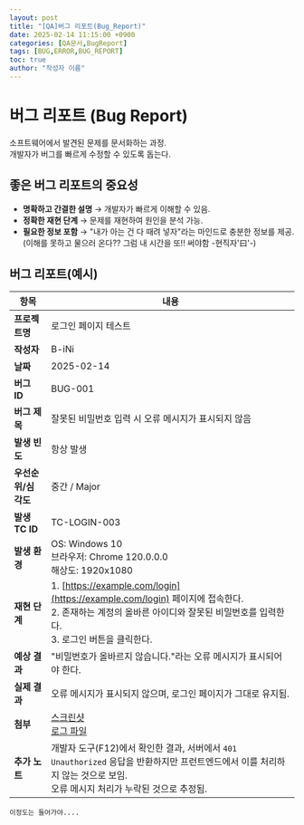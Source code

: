 ```yaml
---
layout: post
title: "[QA]버그 리포트(Bug_Report)"
date: 2025-02-14 11:15:00 +0900
categories: [QA문서,BugReport]
tags: [BUG,ERROR,BUG_REPORT]
toc: true
author: "작성자 이름"
---
```



# 버그 리포트 (Bug Report)

소프트웨어에서 발견된 문제를 문서화하는 과정.  
개발자가 버그를 빠르게 수정할 수 있도록 돕는다.

## 좋은 버그 리포트의 중요성

- **명확하고 간결한 설명** → 개발자가 빠르게 이해할 수 있음.  
- **정확한 재현 단계** → 문제를 재현하여 원인을 분석 가능.  
- **필요한 정보 포함** → "내가 아는 건 다 때려 넣자"라는 마인드로 충분한 정보를 제공.(이해를 못하고 물으러 온다?? 그럼 내 시간을 또!! 써야함 -현직자'曰'-)  

  

## 버그 리포트(예시)

| 항목 | 내용 |
|------|------|
| **프로젝트명** | 로그인 페이지 테스트 |
| **작성자** | B-iNi |
| **날짜** | 2025-02-14 |
| **버그 ID** | BUG-001 |
| **버그 제목** | 잘못된 비밀번호 입력 시 오류 메시지가 표시되지 않음 |
| **발생 빈도** | 항상 발생 |
| **우선순위/심각도** | 중간 / Major |
| **발생 TC ID** | TC-LOGIN-003 |
| **발생 환경** | OS: Windows 10  <br> 브라우저: Chrome 120.0.0.0  <br> 해상도: 1920x1080 |
| **재현 단계** | 1. [https://example.com/login](https://example.com/login) 페이지에 접속한다.  <br> 2. 존재하는 계정의 올바른 아이디와 잘못된 비밀번호를 입력한다.  <br> 3. 로그인 버튼을 클릭한다. |
| **예상 결과** | "비밀번호가 올바르지 않습니다."라는 오류 메시지가 표시되어야 한다. |
| **실제 결과** | 오류 메시지가 표시되지 않으며, 로그인 페이지가 그대로 유지됨. |
| **첨부** | [스크린샷](https://example.com/screenshot.png)  <br> [로그 파일](https://example.com/log.txt) |
| **추가 노트** | 개발자 도구(F12)에서 확인한 결과, 서버에서 `401 Unauthorized` 응답을 반환하지만 프런트엔드에서 이를 처리하지 않는 것으로 보임.  <br> 오류 메시지 처리가 누락된 것으로 추정됨. |







    이정도는 들어가야....

